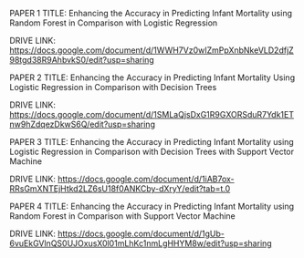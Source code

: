 PAPER 1 TITLE:
Enhancing the Accuracy in Predicting Infant Mortality using Random Forest in Comparison with Logistic Regression 
  
DRIVE LINK: https://docs.google.com/document/d/1WWH7Vz0wIZmPpXnbNkeVLD2dfjZ98tgd38R9AhbvkS0/edit?usp=sharing

PAPER 2 TITLE:
Enhancing the Accuracy in Predicting Infant Mortality Using Logistic Regression in Comparison with Decision Trees

DRIVE LINK: https://docs.google.com/document/d/1SMLaQjsDxG1R9GXORSduR7Ydk1ETnw9hZdqezDkwS6Q/edit?usp=sharing

PAPER 3 TITLE:
Enhancing the Accuracy in Predicting Infant Mortality using Logistic Regression in Comparison with Decision Trees with Support Vector Machine

DRIVE LINK: https://docs.google.com/document/d/1iAB7ox-RRsGmXNTEjHtkd2LZ6sU18f0ANKCby-dXryY/edit?tab=t.0

PAPER 4 TITLE:
Enhancing the Accuracy in Predicting Infant Mortality using Random Forest in Comparison with Support Vector Machine

DRIVE LINK: https://docs.google.com/document/d/1gUb-6vuEkGVlnQS0UJOxusX0l01mLhKc1nmLgHHYM8w/edit?usp=sharing
